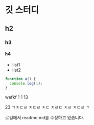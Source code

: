 # 깃 스터디
## h2
### h3
#### h4
* list1
* list2
```javascript
function a() {
  console.log(1);  
}
```
wefkf
1
1
13

23
ㄱㅈㄷㄹ
ㅈㄷㄹ
ㅈㄷ
ㅈㄹㄷ
ㅈㄹ
ㅈㄷㄹ
ㄱ

로컬에서 readme.md를 수정하고 있습니다.